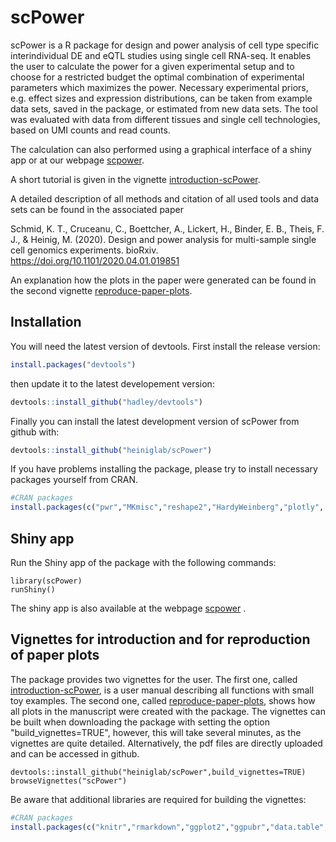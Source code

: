 # scPower

scPower is a R package for design and power analysis of cell type specific interindividual DE and eQTL studies using single cell RNA-seq. It enables the user to calculate the power for a given experimental setup and to choose for a restricted budget the optimal combination of experimental parameters which maximizes the power. Necessary experimental priors, e.g. effect sizes and expression distributions, can be taken from example data sets, saved in the package, or estimated from new data sets. The tool was evaluated with data from different tissues and single cell technologies, based on UMI counts and read counts. 

The calculation can also performed using a graphical interface of a shiny app or at our webpage [scpower](http://scpower.helmholtz-muenchen.de).

A short tutorial is given in the vignette [introduction-scPower](vignettes/introduction-scPower.pdf).

A detailed description of all methods and citation of all used tools and data sets can be found in the associated paper 

Schmid, K. T., Cruceanu, C., Boettcher, A., Lickert, H., Binder, E. B., Theis, F. J., & Heinig, M. (2020). Design and power analysis for multi-sample single cell genomics experiments. bioRxiv. https://doi.org/10.1101/2020.04.01.019851

An explanation how the plots in the paper were generated can be found in the second vignette [reproduce-paper-plots](vignettes/reproduce-paper-plots.pdf).


## Installation

You will need the latest version of devtools. First install the release version:

```R
install.packages("devtools")
```

then update it to the latest developement version:

```R
devtools::install_github("hadley/devtools")
```

Finally you can install the latest development version of scPower from github with:

```R
devtools::install_github("heiniglab/scPower")
```

If you have problems installing the package, please try to install necessary packages yourself from CRAN.

```R
#CRAN packages
install.packages(c("pwr","MKmisc","reshape2","HardyWeinberg","plotly", "shiny"))
```

## Shiny app

Run the Shiny app of the package with the following commands:

```{R}
library(scPower)
runShiny()
```

The shiny app is also available at the webpage [scpower](http://scpower.helmholtz-muenchen.de) .

## Vignettes for introduction and for reproduction of paper plots

The package provides two vignettes for the user. The first one, called [introduction-scPower](vignettes/introduction-scPower.pdf), is a user manual describing all functions with small toy examples. The second one, called [reproduce-paper-plots](vignettes/reproduce-paper-plots.pdf), shows how all plots in the manuscript were created with the package. The vignettes can be built when downloading the package with setting the option "build_vignettes=TRUE", however, this will take several minutes, as the vignettes are quite detailed. Alternatively, the pdf files are directly uploaded and can be accessed in github.

```{R}
devtools::install_github("heiniglab/scPower",build_vignettes=TRUE)
browseVignettes("scPower")
```
Be aware that additional libraries are required for building the vignettes:

```R
#CRAN packages
install.packages(c("knitr","rmarkdown","ggplot2","ggpubr","data.table", "viridis"))
```
